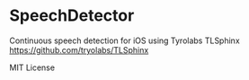 # SpeechDetector
Continuous speech detection for iOS using Tyrolabs TLSphinx 
https://github.com/tryolabs/TLSphinx


MIT License
